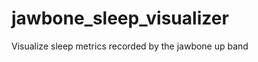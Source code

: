 jawbone_sleep_visualizer
========================

Visualize sleep metrics recorded by the jawbone up band
